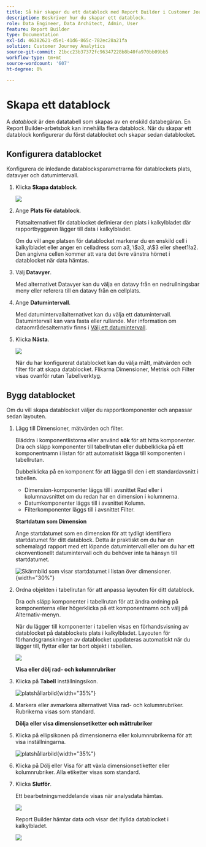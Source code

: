 ```yaml
---
title: Så här skapar du ett datablock med Report Builder i Customer Journey Analytics
description: Beskriver hur du skapar ett datablock.
role: Data Engineer, Data Architect, Admin, User
feature: Report Builder
type: Documentation
exl-id: 46382621-d5e1-41d6-865c-782ec28a21fa
solution: Customer Journey Analytics
source-git-commit: 21bcc23b37372fc96347228b8b40fa970bb09bb5
workflow-type: tm+mt
source-wordcount: '607'
ht-degree: 0%

---
```


# Skapa ett datablock

A *datablock* är den datatabell som skapas av en enskild databegäran. En Report Builder-arbetsbok kan innehålla flera datablock. När du skapar ett datablock konfigurerar du först datablocket och skapar sedan datablocket.

## Konfigurera datablocket

Konfigurera de inledande datablocksparametrarna för datablockets plats, datavyer och datumintervall.

1. Klicka **Skapa datablock**.

   ![](./assets/create_db.png)

1. Ange **Plats för datablock**.

   Platsalternativet för datablocket definierar den plats i kalkylbladet där rapportbyggaren lägger till data i kalkylbladet.

   Om du vill ange platsen för datablocket markerar du en enskild cell i kalkylbladet eller anger en celladress som a3, \\\$a3, a\\\$3 eller sheet1!a2. Den angivna cellen kommer att vara det övre vänstra hörnet i datablocket när data hämtas.

1. Välj **Datavyer**.

   Med alternativet Datavyer kan du välja en datavy från en nedrullningsbar meny eller referera till en datavy från en cellplats.

1. Ange **Datumintervall**.

   Med datumintervallalternativet kan du välja ett datumintervall. Datumintervall kan vara fasta eller rullande. Mer information om dataområdesalternativ finns i [Välj ett datumintervall](select-date-range.md).

1. Klicka **Nästa**.

   ![](./assets/choose_date_data_view3.png)

   När du har konfigurerat datablocket kan du välja mått, mätvärden och filter för att skapa datablocket. Flikarna Dimensioner, Metrisk och Filter visas ovanför rutan Tabellverktyg.
<!--
    ![](./assets/image9.png)
  -->


## Bygg datablocket

Om du vill skapa datablocket väljer du rapportkomponenter och anpassar sedan layouten.

1. Lägg till Dimensioner, mätvärden och filter.

   Bläddra i komponentlistorna eller använd **sök** för att hitta komponenter. Dra och släpp komponenter till tabellrutan eller dubbelklicka på ett komponentnamn i listan för att automatiskt lägga till komponenten i tabellrutan.

   Dubbelklicka på en komponent för att lägga till den i ett standardavsnitt i tabellen.

   - Dimension-komponenter läggs till i avsnittet Rad eller i kolumnavsnittet om du redan har en dimension i kolumnerna.
   - Datumkomponenter läggs till i avsnittet Kolumn.
   - Filterkomponenter läggs till i avsnittet Filter.

   **Startdatum som Dimension**

   Ange startdatumet som en dimension för att tydligt identifiera startdatumet för ditt datablock. Detta är praktiskt om du har en schemalagd rapport med ett löpande datumintervall eller om du har ett okonventionellt datumintervall och du behöver inte ta hänsyn till startdatumet.

   ![Skärmbild som visar startdatumet i listan över dimensioner.](./assets/start-date-dimension.png){width="30%"}

1. Ordna objekten i tabellrutan för att anpassa layouten för ditt datablock.

   Dra och släpp komponenter i tabellrutan för att ändra ordning på komponenterna eller högerklicka på ett komponentnamn och välj på Alternativ-menyn.

   När du lägger till komponenter i tabellen visas en förhandsvisning av datablocket på datablockets plats i kalkylbladet. Layouten för förhandsgranskningen av datablocket uppdateras automatiskt när du lägger till, flyttar eller tar bort objekt i tabellen.

   ![](./assets/image10.png)

   **Visa eller dölj rad- och kolumnrubriker**

1. Klicka på **Tabell** inställningsikon.

   ![platshållarbild](./assets/table-settings.png){width="35%"}

1. Markera eller avmarkera alternativet Visa rad- och kolumnrubriker. Rubrikerna visas som standard.

   **Dölja eller visa dimensionsetiketter och måttrubriker**

1. Klicka på ellipsikonen på dimensionerna eller kolumnrubrikerna för att visa inställningarna.

   ![platshållarbild](./assets/row-heading.png){width="35%"}

1. Klicka på Dölj eller Visa för att växla dimensionsetiketter eller kolumnrubriker. Alla etiketter visas som standard.

1. Klicka **Slutför**.

   Ett bearbetningsmeddelande visas när analysdata hämtas.

   ![](./assets/image11.png)

   Report Builder hämtar data och visar det ifyllda datablocket i kalkylbladet.

   ![](./assets/image12.png)
